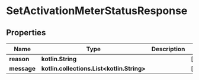 
# SetActivationMeterStatusResponse

## Properties
Name | Type | Description | Notes
------------ | ------------- | ------------- | -------------
**reason** | **kotlin.String** |  |  [optional]
**message** | **kotlin.collections.List&lt;kotlin.String&gt;** |  |  [optional]



